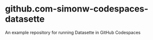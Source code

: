# github.com-simonw-codespaces-datasette
An example repository for running Datasette in GitHub Codespaces
